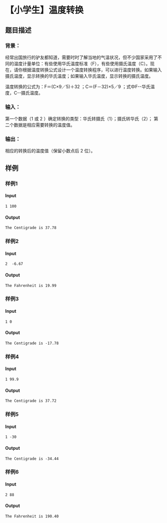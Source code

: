 # 【小学生】温度转换

## 题目描述

### 背景：

经常出国旅行的驴友都知道，需要时时了解当地的气温状况，但不少国家采用了不同的温度计量单位：有些使用华氏温度标准（F），有些使用摄氏温度（C）。现在，请你根据温度转换公式设计一个温度转换程序，可以进行温度转换。如果输入摄氏温度，显示转换的华氏温度；如果输入华氏温度，显示转换的摄氏温度。

温度转换的公式为：F＝(C×9／5)＋32 ；C＝(F－32)×5／9 ；式中F--华氏温度，C--摄氏温度。

### 输入：

第一个数据（1 或 2 ）确定转换的类型：华氏转摄氏（1）；摄氏转华氏（2）；
第二个数据是相应需要转换的温度值。

### 输出：

相应的转换后的温度值（保留小数点后 2 位）。

## 样例

### 样例1

#### Input

```
1 100
```

#### Output

```
The Centigrade is 37.78
```

### 样例2

#### Input

```
2  -6.67
```

#### Output

```
The Fahrenheit is 19.99
```

### 样例3

#### Input

```
1 0
```

#### Output

```
The Centigrade is -17.78
```

### 样例4

#### Input

```
1 99.9
```

#### Output

```
The Centigrade is 37.72
```

### 样例5

#### Input

```
1 -30
```

#### Output

```
The Centigrade is -34.44
```

### 样例6

#### Input

```
2 88
```

#### Output

```
The Fahrenheit is 190.40
```


